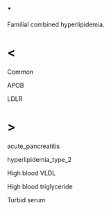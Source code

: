 # .

Familial combined hyperlipidemia.

# <

Common

APOB

LDLR

# >

acute_pancreatitis

hyperlipidemia_type_2

High blood VLDL

High blood triglyceride

Turbid serum
